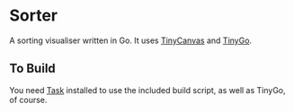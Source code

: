 # Sorter

A sorting visualiser written in Go.  It uses [TinyCanvas](https://github.com/ewaldhorn/tinycanvas)
and [TinyGo](https://tinygo.org/).

## To Build

You need [Task](https://taskfile.dev/) installed to use the included build script,
as well as TinyGo, of course.

